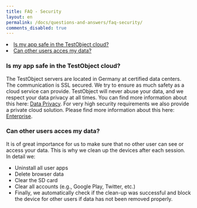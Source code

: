 ```yaml
---
title: FAQ - Security
layout: en
permalink: /docs/questions-and-answers/faq-security/
comments_disabled: true
---
```


<li><a href="#data-privacy">Is my app safe in the TestObject cloud?</a></li>
<li><a href="#data-protection">Can other users acces my data?</a></li>

<h3 id="data-privacy">Is my app safe in the TestObject cloud?</h3>
The TestObject servers are located in Germany at certified data centers. The communication is SSL secured. We try to ensure as much safety as a cloud service can provide. TestObject will never abuse your data, and we respect your data privacy at all times. You can find more information about this here: <a href="http://testobject.com/privacy" target="_blank">Data Privacy</a>. For very high security requirements we also provide a private cloud solution. Please find more information about this here: <a href="http://testobject.com/enterprise" target="_blank">Enterprise</a>.

<h3 id="data-protection">Can other users acces my data?</h3>
It is of great importance for us to make sure that no other user can see or access your data. This is why we clean up the devices after each session. In detail we:
<ul>
<li>Uninstall all user apps</li>
<li>Delete browser data</li>
<li>Clear the SD card</li>
<li>Clear all accounts (e.g., Google Play, Twitter, etc.)</li>
<li>Finally, we automatically check if the clean-up was successful and block the device for other users if data has not been removed properly.</li>
</ul>
